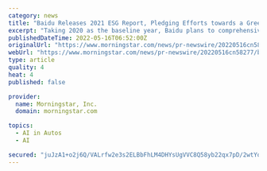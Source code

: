 ```yaml
---
category: news
title: "Baidu Releases 2021 ESG Report, Pledging Efforts towards a Greener Future with Technology Innovation"
excerpt: "Taking 2020 as the baseline year, Baidu plans to comprehensively build science-based pathways to achieve carbon neutrality by 2030. Baidu has continuously explored pathways to reducing carbon emissions in businesses such as autonomous driving and intelligent transportation,"
publishedDateTime: 2022-05-16T06:52:00Z
originalUrl: "https://www.morningstar.com/news/pr-newswire/20220516cn58277/baidu-releases-2021-esg-report-pledging-efforts-towards-a-greener-future-with-technology-innovation"
webUrl: "https://www.morningstar.com/news/pr-newswire/20220516cn58277/baidu-releases-2021-esg-report-pledging-efforts-towards-a-greener-future-with-technology-innovation"
type: article
quality: 4
heat: 4
published: false

provider:
  name: Morningstar, Inc.
  domain: morningstar.com

topics:
  - AI in Autos
  - AI

secured: "juJzA1+o2j6Q/VALrfw2e3s2ELBbFhLM4DHYsUgVVC8Q58yb22qx7pD/2wtYooOdivqUCeweKIiuKP1b4qr5cjKuIAh15gqdZ4r4uCl6+Cpmp9OgPna4o1PPSBi5BkeotiF/zexaFmF+MK/ZqL4F1LsjBQiNAxDoV9j5pTkxv4WGhfWpBpxK3itBRuJR/uW9t4VHS7heILasOUlvTZPGnpaZ90whwgnGvs36uepeL8HmsOZlYbZX6fSiugP7w+gHnzsfVMedPoLuZkTV+Oxc8lPLhw+n3cLxF3dWaWvyI/kzVyzvSc6+QOjU5yRj7MK42iAUrLZ/nFssbY4XCxKp1bwdtMJQzbd/Ij/ZPKQZoRk=;9woNfEe8gu486/7aY8TWdA=="
---
```


